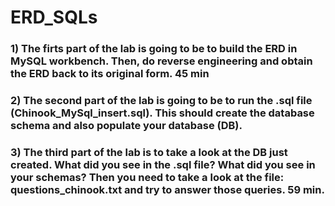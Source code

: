 # ERD_SQLs
### 1) The firts part of the lab is going to be to build the ERD in MySQL workbench. Then, do reverse engineering and obtain the ERD back to its original form. 45 min
### 2) The second part of the lab is going to be to run the .sql file (Chinook_MySql_insert.sql). This should create the database schema and also populate your database (DB).
### 3) The third part of the lab is to take a look at the DB just created. What did you see in the .sql file? What did you see in your schemas? Then you need to take a look at the file: questions_chinook.txt and try to answer those queries. 59 min.
